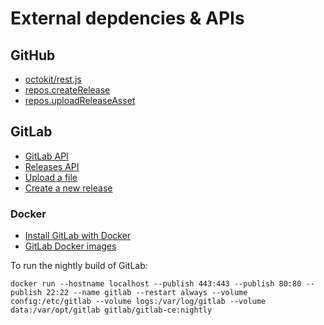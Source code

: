 # External depdencies & APIs

## GitHub

- [octokit/rest.js](https://github.com/octokit/rest.js)
- [repos.createRelease](https://octokit.github.io/rest.js/#api-Repos-createRelease)
- [repos.uploadReleaseAsset](https://octokit.github.io/rest.js/#api-Repos-uploadReleaseAsset)

## GitLab

- [GitLab API](https://docs.gitlab.com/ce/api/)
- [Releases API](https://docs.gitlab.com/ce/api/releases/index.html)
- [Upload a file](https://docs.gitlab.com/ce/api/projects.html#upload-a-file)
- [Create a new release](https://docs.gitlab.com/ce/api/tags.html#create-a-new-release)

### Docker

- [Install GitLab with Docker](https://docs.gitlab.com/ee/install/docker.html)
- [GitLab Docker images](https://hub.docker.com/r/gitlab/gitlab-ce/)

To run the nightly build of GitLab:

```
docker run --hostname localhost --publish 443:443 --publish 80:80 --publish 22:22 --name gitlab --restart always --volume config:/etc/gitlab --volume logs:/var/log/gitlab --volume data:/var/opt/gitlab gitlab/gitlab-ce:nightly
```
